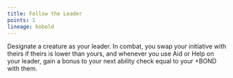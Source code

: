 ```yaml
---
title: Follow the Leader
points: 1
lineage: kobold
---
```

Designate a creature as your leader. In combat, you swap your initiative with theirs if theirs is lower than yours, and whenever you use Aid or Help on your leader, gain a bonus to your next ability check equal to your +BOND with them.
